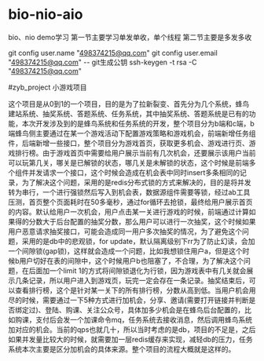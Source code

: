 # bio-nio-aio
bio、nio demo学习
第一节主要学习单发单收，单个线程
第二节主要是多发多收

git config  user.name "498374215@qq.com"
git config user.email "498374215@qq.com"
-- git生成公钥
ssh-keygen -t rsa -C "498374215@qq.com"

#zyb_project
小游戏项目

这个项目是从0到1的一个项目，目的是为了拉新裂变、首先分为几个系统，蜂鸟建站系统、抽奖系统、答题系统、任务系统，其中抽奖系统、答题系统是已有的功能，本次开发涉及到的是蜂鸟系统和任务系统的开发，整个项目分为b端和c端，b端蜂鸟侧主要通过在某一个游戏活动下配置游戏策略和游戏机会，前端新增任务组件，后端新增一些接口，整个项目分为游戏首页，获取更多机会、游戏进行页、游戏排行榜。由于游戏首页中需要给用户展示当前有几次机会，还要展示该用户当前可以玩第几关，哪关是已解锁的状态，哪几关是未解锁的状态，这个时候是前端多个组件并发请求一个接口，这个时候会造成在机会表中同时insert多条相同的记录，为了解决这个问题，采用的是redis分布式锁的方式来解决的，目的是将并发转为串行，一个进行强锁然后写入到机会表，数据源组件需要等锁，经过ab工具压测，首页整个页面耗时在50多毫秒，通过for循环去抢锁，最终给用户展示首页的内容。默认给用户一次机会，用户点击某一关进行游戏的时候，前端通过计算如果得的分数大于后台配置的抽奖分数，那么用户可以进行一次抽奖，这个时候如果用户恶意请求抽奖接口，可能会造成同一用户多次抽奖的情况，为了避免这个问题，采用的是db中的悲观锁，for update，默认隔离级别下rr为了防止幻读，会加一个间隙锁(gap锁)，这样就会造成一个问题，比如我想锁住用户a，但是这个时候b用户切好在表的间隙中，这个时候用户b也阻塞了，不合理，为了解决这个问题，在后面加一个limit 1的方式将间隙锁退化为行锁，因为游戏表中有几关就会展示几条记录，所以用户进入到游戏页，玩完一定会存在一条记录。抽奖结束后，可以查看排行榜，这个是针对某一关下的所有排行榜，分数从高到低。当用户机会用尽的时候，需要通过一下5种方式进行加机会，分享、邀请(需要打开链接并判断是否绑定过)、登陆、购课、关注公众号，具体加多少机会是在蜂鸟后台配置的，比如购课，支付后会发一个加课命令mq，任务系统去接收消息，然后调用蜂鸟系统加对应的机会。当前的qps也就几十，所以当时考虑的是db，项目的不足是，之后如果并发量比较大的时候，就需要加一层redis缓存来实现，减轻db的压力，任务系统本次主要是区分加机会的具体来源。整个项目的流程大概就是这样的。